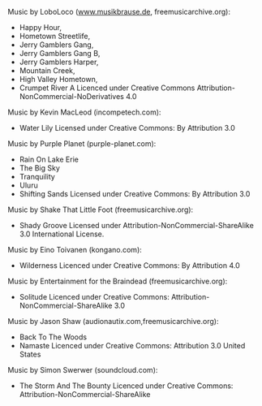 Music by LoboLoco (www.musikbrause.de, freemusicarchive.org):
  - Happy Hour,
  - Hometown Streetlife,
  - Jerry Gamblers Gang,
  - Jerry Gamblers Gang B,
  - Jerry Gamblers Harper,
  - Mountain Creek,
  - High Valley Hometown,
  - Crumpet River A
Licenced under Creative Commons Attribution-NonCommercial-NoDerivatives 4.0

Music by Kevin MacLeod (incompetech.com):
  - Water Lily
Licensed under Creative Commons: By Attribution 3.0

Music by Purple Planet (purple-planet.com):
  - Rain On Lake Erie
  - The Big Sky
  - Tranquility
  - Uluru
  - Shifting Sands
Licensed under Creative Commons: By Attribution 3.0

Music by Shake That Little Foot (freemusicarchive.org):
  - Shady Groove
Licensed under Attribution-NonCommercial-ShareAlike 3.0 International License.

Music by Eino Toivanen (kongano.com):
  - Wilderness
Licenced under Creative Commons: By Attribution 4.0

Music by Entertainment for the Braindead (freemusicarchive.org):
  - Solitude
Licenced under Creative Commons: Attribution-NonCommercial-ShareAlike 3.0

Music by Jason Shaw (audionautix.com,freemusicarchive.org):
  - Back To The Woods
  - Namaste
Licenced under Creative Commons: Attribution 3.0 United States

Music by Simon Swerwer (soundcloud.com):
  - The Storm And The Bounty
Licenced under Creative Commons: Attribution-NonCommercial-ShareAlike
